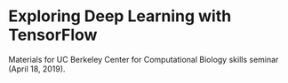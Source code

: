 # Exploring Deep Learning with TensorFlow
Materials for UC Berkeley Center for Computational Biology skills seminar (April 18, 2019).
